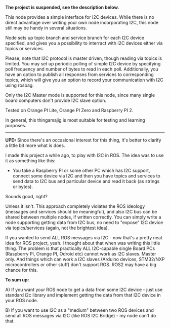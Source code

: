 **The project is suspended, see the description below.**

This node provides a simple interface for I2C devices. While there is no direct advantage over writing your own node incorporating I2C, this node still may be handy in several situations.

Node sets up topic branch and service branch for each I2C device specified, and gives you a possibility to interract with I2C devices either via topics or services.

Please, note that I2C protocol is master driven, though reading via topics is limited. You may set up periodic polling of simple I2C device by specifying poll frequency and number of bytes to read in each poll. Additionally, you have an option to publish all responses from services to corresponding topics, which will give you an option to record your communication with I2C using rosbag.

Only the I2C Master mode is supported for this node, since many single board computers don't provide I2C slave option.

Tested on Orange PI Lite, Orange PI Zero and Raspberry PI 2.

In general, this thingamajig is most suitable for testing and learning purposes.

----

**UPD:** Since there's an occasional interest for this thing, It's better to clarify a little bit more what is does.

I made this project a while ago, to play with I2C in ROS. The idea was to use it as something like this:

- You take a Raspberry PI or some other PC which has I2C support, connect some device via I2C and then you have topics and services to send data to I2C bus and particular device and read it back (as strings or bytes).

Sounds good, right? 

Unless it isn't. This approach completely violates the ROS ideology (messages and services should be meaningful), and also I2C bus can be shared between multiple nodes, if written correctly. You can simply write a node supporting getting data from I2C bus, no need to "expose" I2C device via topics/services (again, not the brightest idea).

If you wanted to send ALL ROS messages via I2C - now that's a pretty neat idea for ROS project, yeah. I thought about that when was writing this little thing. The problem is that practically ALL I2C-capable single Board PCs (Raspberry PI, Orange PI, Odroid etc) cannot work as I2C slaves. Master only. And things which can work a I2C slaves (Arduino devices, STM32/NXP microcontrollers or other stuff) don't support ROS. ROS2 may have a big chance for this.

**To sum up:**

A) If you want your ROS node to get a data from some I2C device - just use standard i2c library and implement getting the data from that I2C device in your ROS node.

B) If you want to use I2C as a "medium" between two ROS devices and send all ROS messages via I2C (like ROS I2C Bridge) - my node can't do that.
